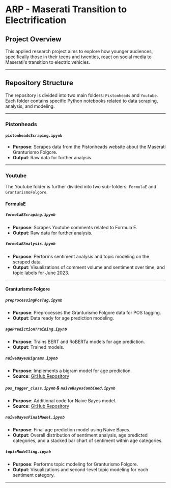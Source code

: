 # ARP - Maserati Transition to Electrification

## Project Overview
This applied research project aims to explore how younger audiences, specifically those in their teens and twenties, react on social media to Maserati's transition to electric vehicles.

---

## Repository Structure

The repository is divided into two main folders: `Pistonheads` and `Youtube`. Each folder contains specific Python notebooks related to data scraping, analysis, and modeling.

---

### Pistonheads

#### `pistonheadsScraping.ipynb`
- **Purpose**: Scrapes data from the Pistonheads website about the Maserati Granturismo Folgore.
- **Output**: Raw data for further analysis.

---

### Youtube

The Youtube folder is further divided into two sub-folders: `FormulaE` and `GranturismoFolgore`.

#### FormulaE

##### `formulaEScraping.ipynb`
- **Purpose**: Scrapes Youtube comments related to Formula E.
- **Output**: Raw data for further analysis.

##### `formulaEAnalysis.ipynb`
- **Purpose**: Performs sentiment analysis and topic modeling on the scraped data.
- **Output**: Visualizations of comment volume and sentiment over time, and topic labels for June 2023.

---

#### Granturismo Folgore

##### `preprocessingPosTag.ipynb`
- **Purpose**: Preprocesses the Granturismo Folgore data for POS tagging.
- **Output**: Data ready for age prediction modeling.

##### `agePredictionTraining.ipynb`
- **Purpose**: Trains BERT and RoBERTa models for age prediction.
- **Output**: Trained models.

##### `naiveBayesBigrams.ipynb`
- **Purpose**: Implements a bigram model for age prediction.
- **Source**: [GitHub Repository](https://github.com/twistedTightly/NLP-Age-Classification/blob/master/src/naive_bayes_bigrams_class_return_probs.py)

##### `pos_tagger_class.ipynb` & `naiveBayesCombined.ipynb`
- **Purpose**: Additional code for Naive Bayes model.
- **Source**: [GitHub Repository](https://github.com/twistedTightly/NLP-Age-Classification)

##### `naiveBayesFinalModel.ipynb`
- **Purpose**: Final age prediction model using Naive Bayes.
- **Output**: Overall distribution of sentiment analysis, age predicted categories, and a stacked bar chart of sentiment within age categories.

##### `topicModelling.ipynb`
- **Purpose**: Performs topic modeling for Granturismo Folgore.
- **Output**: Visualizations and second-level topic modeling for each sentiment category.

---
